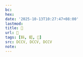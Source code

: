 ```yaml
---
bc:
hex:
date: '2025-10-13T10:27:47+08:00'
lastmod:
title: 􅃝
url: 􅃝
tags: [鈄, 鋀, 𨪐]
src: DCCV, DCCV, DCCV
note:
---
```

